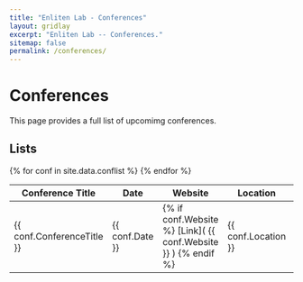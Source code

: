 ```yaml
---
title: "Enliten Lab - Conferences"
layout: gridlay
excerpt: "Enliten Lab -- Conferences."
sitemap: false
permalink: /conferences/
---
```


# Conferences

This page provides a full list of upcomimg conferences.

## Lists

<table>
<colgroup>
<col width="40%" />
<col width="25%" />
<col width="10%" />
<col width="17.5%" />
<col width="7.5%" />
</colgroup>
<thead>
<tr class="header">
<th>Conference Title</th>
<th>Date</th>
<th>Website</th>
<th>Location</th>
<th>Sponsor</th>
</tr>
</thead>
<tbody>
{% for conf in site.data.conflist %}
<tr>
<td markdown="span"> {{ conf.ConferenceTitle }}  </td>
<td markdown="span"> {{ conf.Date }} </td>
<td markdown="span"> {% if conf.Website %} [Link]( {{ conf.Website }} ) {% endif %}</td>
<td markdown="span"> {{ conf.Location }} </td>
<td markdown="span"> {{ conf.Sponsor }} </td>
</tr>
{% endfor %}
</tbody>
</table>
